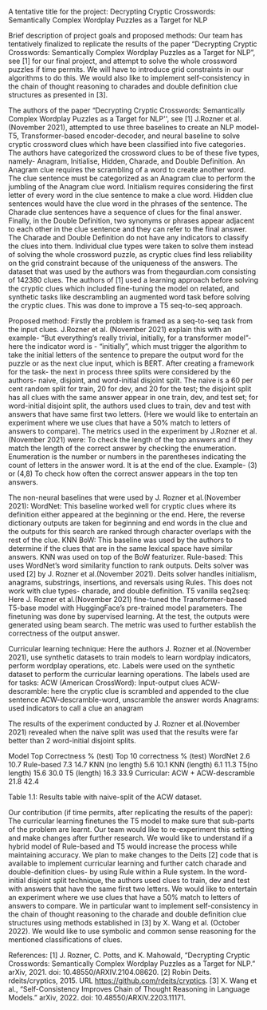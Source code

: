 A tentative title for the project:
Decrypting Cryptic Crosswords: Semantically Complex Wordplay Puzzles as a Target for NLP

Brief description of project goals and proposed methods:
Our team has tentatively finalized to replicate the results of the paper “Decrypting Cryptic Crosswords: Semantically Complex Wordplay Puzzles as a Target for NLP”, see [1] for our final project, and attempt to solve the whole crossword puzzles if time permits. We will have to introduce grid constraints in our algorithms to do this. We would also like to implement self-consistency in the chain of thought reasoning to charades and double definition clue structures as presented in [3].

The authors of the paper “Decrypting Cryptic Crosswords: Semantically Complex Wordplay Puzzles as a Target for NLP'', see [1] J.Rozner et al.(November 2021), attempted to use three baselines to create an NLP model- T5, Transformer-based encoder-decoder, and neural baseline to solve cryptic crossword clues which have been classified into five categories. The authors have categorized the crossword clues to be of these five types, namely- Anagram, Initialise, Hidden, Charade, and Double Definition. An Anagram clue requires the scrambling of a word to create another word. The clue sentence must be categorized as an Anagram clue to perform the jumbling of the Anagram clue word. Initialism requires considering the first letter of every word in the clue sentence to make a clue word. Hidden clue sentences would have the clue word in the phrases of the sentence. The Charade clue sentences have a sequence of clues for the final answer. Finally, in the Double Definition, two synonyms or phrases appear adjacent to each other in the clue sentence and they can refer to the final answer. The Charade and Double Definition do not have any indicators to classify the clues into them. Individual clue types were taken to solve them instead of solving the whole crossword puzzle, as cryptic clues find less reliability on the grid constraint because of the uniqueness of the answers. The dataset that was used by the authors was from thegaurdian.com consisting of 142380 clues. The authors of [1] used a learning approach before solving the cryptic clues which included fine-tuning the model on related, and synthetic tasks like descrambling an augmented word task before solving the cryptic clues. This was done to improve a T5 seq-to-seq approach.

Proposed method:
Firstly the problem is framed as a seq-to-seq task from the input clues. J.Rozner et al. (November 2021) explain this with an example- “But everything’s really trivial, initially, for a transformer model”- here the indicator word is - “initially”, which must trigger the algorithm to take the initial letters of the sentence to prepare the output word for the puzzle or as the next clue input, which is BERT. After creating a framework for the task- the next in process three splits were considered by the authors- naive, disjoint, and word-initial disjoint split. The naive is a 60 per cent random split for train, 20 for dev, and 20 for the test; the disjoint split has all clues with the same answer appear in one train, dev, and test set; for word-initial disjoint split, the authors used clues to train, dev and test with answers that have same first two letters. (Here we would like to entertain an experiment where we use clues that have a 50% match to letters of answers to compare).
The metrics used in the experiment by J.Rozner et al. (November 2021) were:
To check the length of the top answers and if they match the length of the correct answer by checking the enumeration. Enumeration is the number or numbers in the parentheses indicating the count of letters in the answer word. It is at the end of the clue. Example- (3) or (4,8)
To check how often the correct answer appears in the top ten answers. 

The non-neural baselines that were used by J. Rozner et al.(November 2021):
WordNet: This baseline worked well for cryptic clues where its definition either appeared at the beginning or the end. Here, the reverse dictionary outputs are taken for beginning and end words in the clue and the outputs for this search are ranked through character overlaps with the rest of the clue.
KNN BoW: This baseline was used by the authors to determine if the clues that are in the same lexical space have similar answers. KNN was used on top of the BoW featurizer.
Rule-based: This uses WordNet’s word similarity function to rank outputs. Deits solver was used [2] by J. Rozner et al.(November 2021). Deits solver handles initialism, anagrams, substrings, insertions, and reversals using Rules. This does not work with clue types- charade, and double definition.
T5 vanilla seq2seq: Here J. Rozner et al.(November 2021) fine-tuned the Transformer-based T5-base model with HuggingFace’s pre-trained model parameters. The finetuning was done by supervised learning. At the test, the outputs were generated using beam search. The metric was used to further establish the correctness of the output answer.

Curricular learning technique: Here the authors J. Rozner et al.(November 2021), use synthetic datasets to train models to learn wordplay indicators, perform wordplay operations, etc. Labels were used on the synthetic dataset to perform the curricular learning operations. The labels used are for tasks:
ACW (American CrossWord): Input-output clues
ACW-descramble: here the cryptic clue is scrambled and appended to the clue sentence
ACW-descramble-word, unscramble the answer words
Anagrams: used indicators to call a clue an anagram


The results of the experiment conducted by J. Rozner et al.(November 2021) revealed when the naive split was used that the results were far better than 2 word-initial disjoint splits.


Model
Top Correctness % (test)
Top 10 correctness % (test)
WordNet
2.6
10.7
Rule-based
7.3
14.7
KNN (no length)
5.6
10.1
KNN (length)
6.1
11.3
T5(no length)
15.6
30.0
T5 (length)
16.3
33.9
Curricular: ACW + ACW-descramble
21.8
42.4

Table 1.1: Results table with naive-split of the ACW dataset. 

Our contribution (if time permits, after replicating the results of the paper):
The curricular learning finetunes the T5 model to make sure that sub-parts of the problem are learnt. Our team would like to re-experiment this setting and make changes after further research. We would like to understand if a hybrid model of Rule-based and T5 would increase the process while maintaining accuracy. We plan to make changes to the Deits [2] code that is available to implement curricular learning and further catch charade and double-definition clues- by using Rule within a Rule system.
In the word-initial disjoint split technique, the authors used clues to train, dev and test with answers that have the same first two letters. We would like to entertain an experiment where we use clues that have a 50% match to letters of answers to compare.
We in particular want to implement self-consistency in the chain of thought reasoning to the charade and double definition clue structures using methods established in [3] by X. Wang et al. (October 2022). We would like to use symbolic and common sense reasoning for the mentioned classifications of clues.


References: 
[1]  J. Rozner, C. Potts, and K. Mahowald, “Decrypting Cryptic Crosswords: Semantically Complex Wordplay Puzzles as a Target for NLP.” arXiv, 2021. doi: 10.48550/ARXIV.2104.08620.
[2]  Robin Deits. rdeits/cryptics, 2015. URL https://github.com/rdeits/cryptics.
[3]  X. Wang et al., “Self-Consistency Improves Chain of Thought Reasoning in Language Models.” arXiv, 2022. doi: 10.48550/ARXIV.2203.11171.

